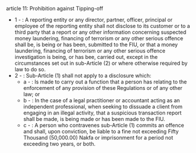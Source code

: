 article 11: Prohibition against Tipping-off

<ul>
			<li>1 - : A reporting entity or any director, partner, officer, principal or employee of the reporting entity shall not disclose to its customer or to a third party that a report or any other information concerning suspected money laundering, financing of terrorism or any other serious offence shall be, is being or has been, submitted to the FIU, or that a money laundering, financing of terrorism or any other serious offence investigation is being, or has bee, carried out, except in the circumstances set out in sub-Article (2) or where otherwise required by law to do so.<ul>
			</ul></li>			<li>2 - : Sub-Article (1) shall not apply to a disclosure which:<ul>
						<li>a - : Is made to carry out a function that a person has relating to the enforcement of any provision of these Regulations or of any other law; or<ul>
						</ul></li>						<li>b - : In the case of a legal practitioner or accountant acting as an independent professional, when seeking to dissuade a client from engaging in an illegal activity, that a suspicious transaction report shall be made, is being made or has been made to the FIU.<ul>
						</ul></li>						<li>c - : A person who contravenes sub-Article (1) commits an offence and shall, upon conviction, be liable to a fine not exceeding Fifty Thousand (50,000.00) Nakfa or imprisonment for a period not exceeding two years, or both.<ul>
						</ul></li>			</ul></li></ul>